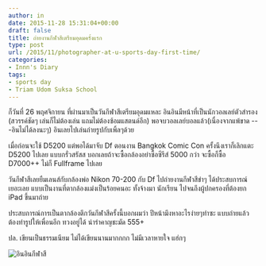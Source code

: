```yaml
---
author: in
date: 2015-11-28 15:31:04+00:00
draft: false
title: ถ่ายงานกีฬาสีเตรียมอุดมครั้งแรก
type: post
url: /2015/11/photographer-at-u-sports-day-first-time/
categories:
- Innn's Diary
tags:
- sports day
- Triam Udom Suksa School
---
```


ก็วันที่ 26 พฤศจิกายน ที่ผ่านมาเป็นวันกีฬาสีเตรียมอุดมแหละ อินอินมีหน้าที่เป็นนักวอลเลย์ตัวสำรอง (สวรรค์ชัดๆ เล่นก็ไม่ต้องเล่น แถมไม่ต้องซ้อมแสตนด์อีก) พอจบวอลเลย์บอลแล้ว(เนื่องจากแพ้ขาด ---อินไม่ได้ลงนะๆ) อินเลยไปเล่นถ่ายรูปกับเพิ้ลๆด้วย

<!-- more -->



เมื่อก่อนจะใช้ D5200 แต่พอได้มาจับ Df ตอนงาน Bangkok Comic Con ครั้งนึงเราก็เลิกแตะ D5200 ไปเลย แบบกรั่วสรัสส บอกเลยถ้าจะซื้อกล้องอย่าซื้อซีรีส์ 5000 กว่า จะซื้อก็ซื้อ D7000++ ไม่ก็ Fullframe ไปเลย

วันกีฬาสีเลยยืมเลนส์กับกล้องพ่อ Nikon 70-200 กับ Df ไปถ่ายงานกีฬาสีขำๆ ได้ประสบการณ์เยอะเลย แบบเป็นงานที่ตากล้องแม่งเป็นร้อยคนอะ ทั้งจ้างมา นักเรียน ไปจนถึงผู้ปกครองที่ต้องยก iPad ขึ้นมาถ่าย

ประสบการณ์การเป็นตากล้องตึกวันกีฬาสีครั้งนี้บอกผมว่า ปีหน้ามึงหาอะไรง่ายๆทำซะ แบบถ่ายแล้วต้องทำรูปให้เพื่อนอีก ทวงอยู่ได้ น่ารำคาญชะมัด 555+

ปล. เขียนเป็นธรรมเนียม ไม่ได้เขียนนานมากกกก ไม่มีเวลาหายใจ แฮ่กๆ

![อินอินกีฬาสี](https://www.cyruszh.com/wp-content/uploads/2015/11/12239193_854452897998902_9185547386954107560_o-1024x684.jpg)

